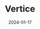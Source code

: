 ---  
layout: startup_page  
title: "Vertice"  
id: "vertice.one"  
permalink: "/verticevertice.one01172024/"  
website: "https://www.vertice.one"  
funding_round: "Series B"  
funding_amount: "$25M"  
investors: "83North, Bessemer Venture Partners"  
about: "Vertice is a software platform designed to help businesses track and optimize their cloud software spending. It provides a granular approach to expense management, focusing on SaaS and cloud costs, offering automation, AI-driven insights, and human evaluation to identify areas for cost savings and efficiency improvements. The platform helps companies gain a clearer understanding of their software usage and identify redundancies or underutilized services."  
markets: "SaaS, Cloud Computing, Expense Management"  
hq: "London, England, United Kingdom"  
founded_year: ""  
linkedin: "https://uk.linkedin.com/company/verticeone"  
twitter: ""  
instagram: ""  
facebook: ""  
crunchbase: "https://www.crunchbase.com/organization/vertice-9c2f"  
pitchbook: "https://pitchbook.com/profiles/company/496683-55"  

date_display: "17-Jan-2024"  
date: "2024-01-17"

# SEO Optimization  
meta_title: "Vertice - Series B Funding ($25M)"  
meta_description: "Vertice, Vertice is a software platform designed to help businesses track and optimize their cloud software spending. It provides a granular approach to expens..."  
meta_keywords: "Vertice, SaaS, Cloud Computing, Expense Management, Series B funding"  
canonical_url: "https://startup.projectstartups.com/verticevertice.one01172024/"  
---